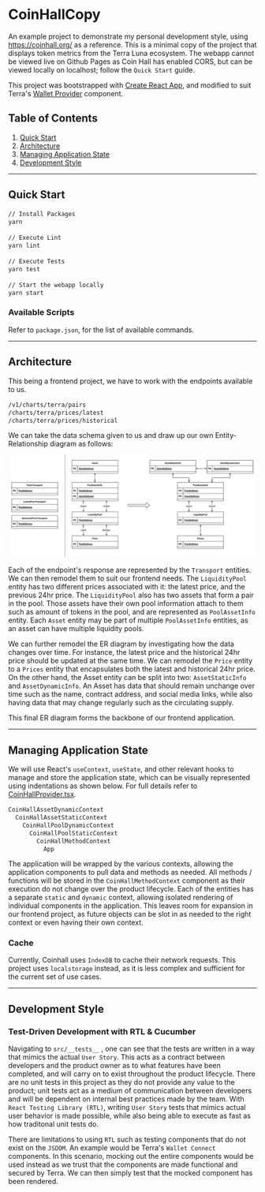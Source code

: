 # CoinHallCopy
An example project to demonstrate my personal development style, using https://coinhall.org/ as a reference. This is a minimal copy of the project that displays token metrics from the Terra Luna ecosystem. The webapp cannot be viewed live on Github Pages as Coin Hall has enabled CORS, but can be viewed locally on localhost; follow the `Quick Start` guide.


This project was bootstrapped with [Create React App](https://github.com/facebook/create-react-app), and modified to suit Terra's [Wallet Provider](https://github.com/terra-money/wallet-provider) component.

## Table of Contents
1. [Quick Start](#Quick-Start)
2. [Architecture](#Architecture)
3. [Managing Application State](#Managing-Application-State)
4. [Development Style](#Development-Style)

---

## Quick Start
```
// Install Packages
yarn

// Execute Lint
yarn lint

// Execute Tests
yarn test

// Start the webapp locally
yarn start
```

### Available Scripts
Refer to ```package.json```, for the list of available commands.

---

## Architecture
This being a frontend project, we have to work with the endpoints available to us.

```
/v1/charts/terra/pairs
/charts/terra/prices/latest
/charts/terra/prices/historical
```

We can take the data schema given to us and draw up our own Entity-Relationship diagram as follows:

![Entity-Relationship Diagram](doc/erdiag.jpg)

Each of the endpoint's response are represented by the `Transport` entities. We can then remodel them to suit our frontend needs. The `LiquidityPool` entity has two different prices associated with it: the latest price, and the previous 24hr price. The `LiquidityPool` also has two assets that form a pair in the pool. Those assets have their own pool information attach to them such as amount of tokens in the pool, and are represented as `PoolAssetInfo` entity. Each `Asset` entity may be part of multiple `PoolAssetInfo` entities, as an asset can have multiple liquidity pools.

We can further remodel the ER diagram by investigating how the data changes over time. For instance, the latest price and the historical 24hr price should be updated at the same time. We can remodel the `Price` entity to a `Prices` entity that encapsulates both the latest and historical 24hr price. On the other hand, the Asset entity can be split into two: `AssetStaticInfo` and `AssetDynamicInfo`. An Asset has data that should remain unchange over time such as the name, contract address, and social media links, while also having data that may change regularly such as the circulating supply.

This final ER diagram forms the backbone of our frontend application.

---

## Managing Application State

We will use React's ```useContext```, ```useState```, and other relevant hooks to manage and store the application state, which can be visually represented using indentations as shown below. For full details refer to [CoinHallProvider.tsx](src/contexts/CoinHallProvider.tsx).
```
CoinHallAssetDynamicContext
  CoinHallAssetStaticContext
    CoinHallPoolDynamicContext  
      CoinHallPoolStaticContext  
        CoinHallMethodContext
          App
```

The application will be wrapped by the various contexts, allowing the application components to pull data and methods as needed. All methods / functions will be stored in the `CoinHallMethodContext` component as their execution do not change over the product lifecycle. Each of the entities has a separate `static` and `dynamic` context, allowing isolated rendering of individual components in the application. This leaves room for expansion in our frontend project, as future objects can be slot in as needed to the right context or even having their own context.

### Cache

Currently, Coinhall uses `IndexDB` to cache their network requests. This project uses `localstorage` instead, as it is less complex and sufficient for the current set of use cases.

---

## Development Style
### Test-Driven Development with RTL & Cucumber

Navigating to ```src/__tests__``` , one can see that the tests are written in a way that mimics the actual `User Story`. This acts as a contract between developers and the product owner as to what features have been completed, and will carry on to exist throughout the product lifecycle. There are no unit tests in this project as they do not provide any value to the product; unit tests act as a medium of communication between developers and will be dependent on internal best practices made by the team. With `React Testing Library (RTL)`, writing `User Story` tests that mimics actual user behavior is made possible, while also being able to execute as fast as how traditonal unit tests do.

There are limitations to using `RTL` such as testing components that do not exist on the `JSDOM`. An example would be Terra's `Wallet Connect` components. In this scenario, mocking out the entire components would be used instead as we trust that the components are made functional and secured by Terra. We can then simply test that the mocked component has been rendered.

